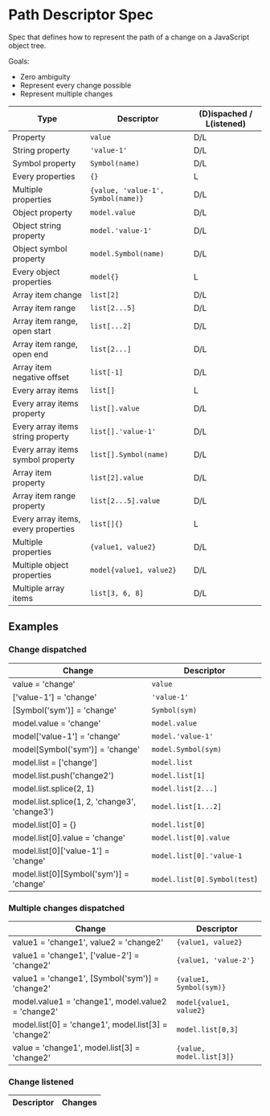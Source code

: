 # Path Descriptor Spec

Spec that defines how to represent the path of a change on a JavaScript object tree.

Goals:

- Zero ambiguity
- Represent every change possible
- Represent multiple changes

| Type | Descriptor | (D)ispached / L(istened) |
| --- | --- | --- |
| Property | `value` | D/L |
| String property | `'value-1'` | D/L |
| Symbol property | `Symbol(name)` | D/L |
| Every properties | `{}` | L |
| Multiple properties  | `{value, 'value-1', Symbol(name)}` | D/L |
| Object property | `model.value` | D/L |
| Object string property | `model.'value-1'` | D/L |
| Object symbol property | `model.Symbol(name)` | D/L |
| Every object properties | `model{}` | L | 
| Array item change | `list[2]` | D/L |
| Array item range | `list[2...5]` | D/L |
| Array item range, open start | `list[...2]` | D/L |
| Array item range, open end | `list[2...]` | D/L |
| Array item negative offset | `list[-1]` | D/L |
| Every array items | `list[]` | L |
| Every array items property | `list[].value` | D/L |
| Every array items string property | `list[].'value-1'` | D/L |
| Every array items symbol property | `list[].Symbol(name)` | D/L |
| Array item property | `list[2].value` | D/L |
| Array item range property | `list[2...5].value` | D/L |
| Every array items, every properties  | `list[]{}` | L |
| Multiple properties | `{value1, value2}` | D/L |
| Multiple object properties | `model{value1, value2}` | D/L |
| Multiple array items | `list[3, 6, 8]` | D/L |


## Examples

### Change dispatched

| Change | Descriptor |
| --- | --- |
| value = 'change' | `value` |
| ['value-1'] = 'change' | `'value-1'` |
| [Symbol('sym')] = 'change' | `Symbol(sym)` |
| model.value = 'change' | `model.value` |
| model['value-1'] = 'change' | `model.'value-1'` |
| model[Symbol('sym')] = 'change' | `model.Symbol(sym)` |
| model.list = ['change'] | `model.list` |
| model.list.push('change2') | `model.list[1]` |
| model.list.splice(2, 1) | `model.list[2...]` |
| model.list.splice(1, 2, 'change3', 'change3') | `model.list[1...2]` |
| model.list[0] = {} | `model.list[0]` |
| model.list[0].value = 'change' | `model.list[0].value` |
| model.list[0]['value-1'] = 'change' | `model.list[0].'value-1` |
| model.list[0][Symbol('sym')] = 'change' | `model.list[0].Symbol(test`) |

### Multiple changes dispatched

| Change | Descriptor |
| --- | --- |
| value1 = 'change1', value2 = 'change2' | `{value1, value2}` |
| value1 = 'change1', ['value-2'] = 'change2' | `{value1, 'value-2'}` |
| value1 = 'change1', [Symbol('sym')] = 'change2' | `{value1, Symbol(sym)}` |
| model.value1 = 'change1', model.value2 = 'change2' | `model{value1, value2}` |
| model.list[0] = 'change1', model.list[3] = 'change2'  | `model.list[0,3]` |
| value = 'change1', model.list[3] = 'change2'  | `{value, model.list[3]}` |

### Change listened

| Descriptor | Changes |
| --- | --- |

